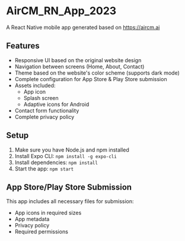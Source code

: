 # AirCM_RN_App_2023

A React Native mobile app generated based on https://aircm.ai

## Features

- Responsive UI based on the original website design
- Navigation between screens (Home, About, Contact)
- Theme based on the website's color scheme (supports dark mode)
- Complete configuration for App Store & Play Store submission
- Assets included:
  - App icon
  - Splash screen
  - Adaptive icons for Android
- Contact form functionality
- Complete privacy policy

## Setup

1. Make sure you have Node.js and npm installed
2. Install Expo CLI: `npm install -g expo-cli`
3. Install dependencies: `npm install`
4. Start the app: `npm start`

## App Store/Play Store Submission

This app includes all necessary files for submission:
- App icons in required sizes
- App metadata
- Privacy policy
- Required permissions
